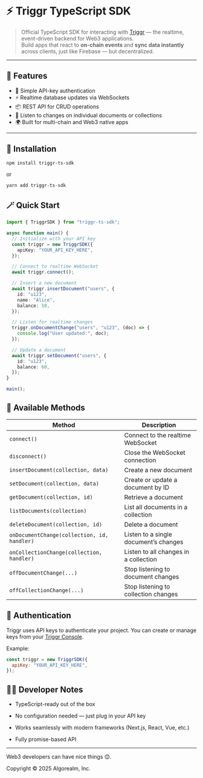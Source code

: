 # ⚡️ Triggr TypeScript SDK

> Official TypeScript SDK for interacting with [Triggr](https://triggr.cloud) — the realtime, event-driven backend for Web3 applications.  
> Build apps that react to **on-chain events** and **sync data instantly** across clients, just like Firebase — but decentralized.

---

## 🚀 Features

- 🔑 Simple API-key authentication  
- ⚡ Realtime database updates via WebSockets  
- 📦 REST API for CRUD operations  
- 🔄 Listen to changes on individual documents or collections  
- 🌍 Built for multi-chain and Web3 native apps  

---

## 🧩 Installation

```bash
npm install triggr-ts-sdk
```

or

```bash
yarn add triggr-ts-sdk
```

## 🪄 Quick Start

```ts
import { TriggrSDK } from "triggr-ts-sdk";

async function main() {
  // Initialize with your API key
  const triggr = new TriggrSDK({
    apiKey: "YOUR_API_KEY_HERE",
  });

  // Connect to realtime WebSocket
  await triggr.connect();

  // Insert a new document
  await triggr.insertDocument("users", {
    id: "u123",
    name: "Alice",
    balance: 50,
  });

  // Listen for realtime changes
  triggr.onDocumentChange("users", "u123", (doc) => {
    console.log("User updated:", doc);
  });

  // Update a document
  await triggr.setDocument("users", {
    id: "u123",
    balance: 60,
  });
}

main();
```

## 🧰 Available Methods
| Method | Description |
|--------|--------------|
| `connect()` | Connect to the realtime WebSocket |
| `disconnect()` | Close the WebSocket connection |
| `insertDocument(collection, data)` | Create a new document |
| `setDocument(collection, data)` | Create or update a document by ID |
| `getDocument(collection, id)` | Retrieve a document |
| `listDocuments(collection)` | List all documents in a collection |
| `deleteDocument(collection, id)` | Delete a document |
| `onDocumentChange(collection, id, handler)` | Listen to a single document’s changes |
| `onCollectionChange(collection, handler)` | Listen to all changes in a collection |
| `offDocumentChange(...)` | Stop listening to document changes |
| `offCollectionChange(...)` | Stop listening to collection changes |


## 🔐 Authentication

Triggr uses API keys to authenticate your project.
You can create or manage keys from your [Triggr Console](https://console.triggr.cloud).

Example:

```js
const triggr = new TriggrSDK({
  apiKey: "YOUR_API_KEY_HERE",
});
```

## 🧑‍💻 Developer Notes

- TypeScript-ready out of the box

- No configuration needed — just plug in your API key

- Works seamlessly with modern frameworks (Next.js, React, Vue, etc.)

- Fully promise-based API

---

Web3 developers can have nice things 😊.

Copyright &copy; 2025 Algorealm, Inc.